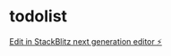# todolist

[Edit in StackBlitz next generation editor ⚡️](https://stackblitz.com/~/github.com/pixel-77/todolist)